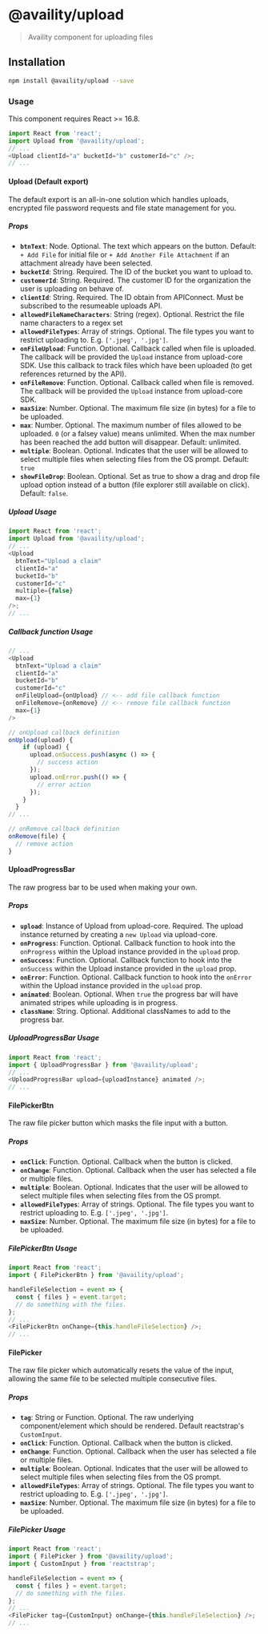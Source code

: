 # @availity/upload

> Availity component for uploading files

## Installation

```bash
npm install @availity/upload --save
```

### Usage

This component requires React >= 16.8.

```javascript
import React from 'react';
import Upload from '@availity/upload';
// ...
<Upload clientId="a" bucketId="b" customerId="c" />;
// ...
```

#### Upload (Default export)

The default export is an all-in-one solution which handles uploads, encrypted file password requests and file state management for you.

##### Props

- **`btnText`**: Node. Optional. The text which appears on the button. Default: `+ Add File` for initial file or `+ Add Another File Attachment` if an attachment already have been selected.
- **`bucketId`**: String. Required. The ID of the bucket you want to upload to.
- **`customerId`**: String. Required. The customer ID for the organization the user is uploading on behave of.
- **`clientId`**: String. Required. The ID obtain from APIConnect. Must be subscribed to the resumeable uploads API.
- **`allowedFileNameCharacters`**: String (regex). Optional. Restrict the file name characters to a regex set
- **`allowedFileTypes`**: Array of strings. Optional. The file types you want to restrict uploading to. E.g. `['.jpeg', '.jpg']`.
- **`onFileUpload`**: Function. Optional. Callback called when file is uploaded. The callback will be provided the `Upload` instance from upload-core SDK. Use this callback to track files which have been uploaded (to get references returned by the API).
- **`onFileRemove`**: Function. Optional. Callback called when file is removed. The callback will be provided the `Upload` instance from upload-core SDK.
- **`maxSize`**: Number. Optional. The maximum file size (in bytes) for a file to be uploaded.
- **`max`**: Number. Optional. The maximum number of files allowed to be uploaded. `0` (or a falsey value) means unlimited. When the max number has been reached the add button will disappear. Default: unlimited.
- **`multiple`**: Boolean. Optional. Indicates that the user will be allowed to select multiple files when selecting files from the OS prompt. Default: `true`
- **`showFileDrop`**: Boolean. Optional. Set as true to show a drag and drop file upload option instead of a button (file explorer still available on click). Default: `false`.

##### Upload Usage

```javascript
import React from 'react';
import Upload from '@availity/upload';
// ...
<Upload
  btnText="Upload a claim"
  clientId="a"
  bucketId="b"
  customerId="c"
  multiple={false}
  max={1}
/>;
// ...
```

##### Callback function Usage

```javascript
// ...
<Upload
  btnText="Upload a claim"
  clientId="a"
  bucketId="b"
  customerId="c"
  onFileUpload={onUpload} // <-- add file callback function
  onFileRemove={onRemove} // <-- remove file callback function
  max={1}
/>

// onUpload callback definition
onUpload(upload) {
    if (upload) {
      upload.onSuccess.push(async () => {
        // success action
      });
      upload.onError.push(() => {
        // error action
      });
    }
  }
// ...

// onRemove callback definition
onRemove(file) {
  // remove action
}
```

#### UploadProgressBar

The raw progress bar to be used when making your own.

##### Props

- **`upload`**: Instance of Upload from upload-core. Required. The upload instance returned by creating a `new Upload` via upload-core.
- **`onProgress`**: Function. Optional. Callback function to hook into the `onProgress` within the Upload instance provided in the `upload` prop.
- **`onSuccess`**: Function. Optional. Callback function to hook into the `onSuccess` within the Upload instance provided in the `upload` prop.
- **`onError`**: Function. Optional. Callback function to hook into the `onError` within the Upload instance provided in the `upload` prop.
- **`animated`**: Boolean. Optional. When `true` the progress bar will have animated stripes while uploading is in progress.
- **`className`**: String. Optional. Additional classNames to add to the progress bar.

##### UploadProgressBar Usage

```javascript
import React from 'react';
import { UploadProgressBar } from '@availity/upload';
// ...
<UploadProgressBar upload={uploadInstance} animated />;
// ...
```

#### FilePickerBtn

The raw file picker button which masks the file input with a button.

##### Props

- **`onClick`**: Function. Optional. Callback when the button is clicked.
- **`onChange`**: Function. Optional. Callback when the user has selected a file or multiple files.
- **`multiple`**: Boolean. Optional. Indicates that the user will be allowed to select multiple files when selecting files from the OS prompt.
- **`allowedFileTypes`**: Array of strings. Optional. The file types you want to restrict uploading to. E.g. `['.jpeg', '.jpg']`.
- **`maxSize`**: Number. Optional. The maximum file size (in bytes) for a file to be uploaded.

##### FilePickerBtn Usage

```javascript
import React from 'react';
import { FilePickerBtn } from '@availity/upload';

handleFileSelection = event => {
  const { files } = event.target;
  // do something with the files.
};
// ...
<FilePickerBtn onChange={this.handleFileSelection} />;
// ...
```

#### FilePicker

The raw file picker which automatically resets the value of the input, allowing the same file to be selected multiple consecutive files.

##### Props

- **`tag`**: String or Function. Optional. The raw underlying component/element which should be rendered. Default reactstrap's `CustomInput`.
- **`onClick`**: Function. Optional. Callback when the button is clicked.
- **`onChange`**: Function. Optional. Callback when the user has selected a file or multiple files.
- **`multiple`**: Boolean. Optional. Indicates that the user will be allowed to select multiple files when selecting files from the OS prompt.
- **`allowedFileTypes`**: Array of strings. Optional. The file types you want to restrict uploading to. E.g. `['.jpeg', '.jpg']`.
- **`maxSize`**: Number. Optional. The maximum file size (in bytes) for a file to be uploaded.

##### FilePicker Usage

```javascript
import React from 'react';
import { FilePicker } from '@availity/upload';
import { CustomInput } from 'reactstrap';

handleFileSelection = event => {
  const { files } = event.target;
  // do something with the files.
};
// ...
<FilePicker tag={CustomInput} onChange={this.handleFileSelection} />;
// ...
```
